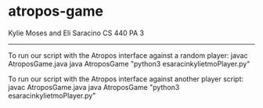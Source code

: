 # atropos-game

Kylie Moses and Eli Saracino
CS 440 PA 3
__________________________________

To run our script with the Atropos interface against a random player:
   javac AtroposGame.java
   java AtroposGame <board size> "python3 esaracinkylietmoPlayer.py"

To run our script with the Atropos interface against another player script:
  javac AtroposGame.java
  java AtroposGame <board size> "python3 esaracinkylietmoPlayer.py" <string to run other player script>
